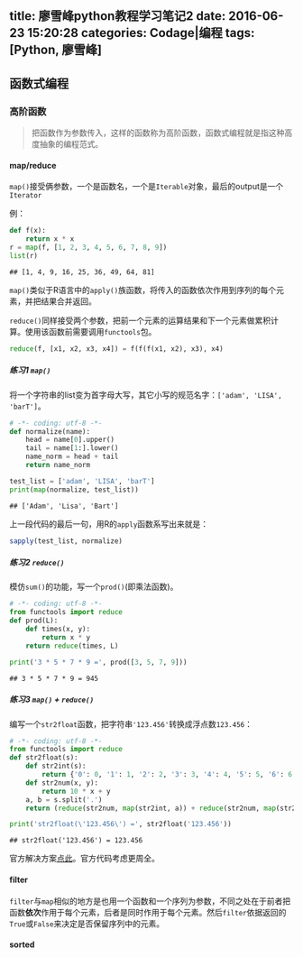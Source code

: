 title: 廖雪峰python教程学习笔记2
date: 2016-06-23 15:20:28
categories: Codage|编程
tags: [Python, 廖雪峰]
---

## 函数式编程
### 高阶函数
> 把函数作为参数传入，这样的函数称为高阶函数，函数式编程就是指这种高度抽象的编程范式。

#### map/reduce
`map()`接受俩参数，一个是函数名，一个是`Iterable`对象，最后的output是一个`Iterator`

例：
``` python
def f(x):
    return x * x
r = map(f, [1, 2, 3, 4, 5, 6, 7, 8, 9])
list(r)
```

	## [1, 4, 9, 16, 25, 36, 49, 64, 81]

`map()`类似于R语言中的`apply()`族函数，将传入的函数依次作用到序列的每个元素，并把结果合并返回。

`reduce()`同样接受两个参数，把前一个元素的运算结果和下一个元素做累积计算。使用该函数前需要调用`functools`包。

``` python
reduce(f, [x1, x2, x3, x4]) = f(f(f(x1, x2), x3), x4)
```

##### 练习1 `map()`
将一个字符串的list变为首字母大写，其它小写的规范名字：`['adam', 'LISA', 'barT']`。

``` python
# -*- coding: utf-8 -*-
def normalize(name):
    head = name[0].upper()
    tail = name[1:].lower()
    name_norm = head + tail
    return name_norm

test_list = ['adam', 'LISA', 'barT']
print(map(normalize, test_list))
```

	## ['Adam', 'Lisa', 'Bart']

上一段代码的最后一句，用R的`apply`函数系写出来就是：

``` r
sapply(test_list, normalize)
```

##### 练习2 `reduce()`
模仿`sum()`的功能，写一个`prod()`(即乘法函数)。

``` python
# -*- coding: utf-8 -*-
from functools import reduce
def prod(L):
    def times(x, y):
        return x * y
    return reduce(times, L)

print('3 * 5 * 7 * 9 =', prod([3, 5, 7, 9]))
```

	## 3 * 5 * 7 * 9 = 945

##### 练习3 `map()` + `reduce()`
编写一个`str2float`函数，把字符串`'123.456'`转换成浮点数`123.456`：

``` python
# -*- coding: utf-8 -*-
from functools import reduce
def str2float(s):
    def str2int(s):
        return {'0': 0, '1': 1, '2': 2, '3': 3, '4': 4, '5': 5, '6': 6, '7': 7, '8': 8, '9': 9}[s]
    def str2num(x, y):
        return 10 * x + y
    a, b = s.split('.')        
    return (reduce(str2num, map(str2int, a)) + reduce(str2num, map(str2int, b)) * 10 ** -len(b))

print('str2float(\'123.456\') =', str2float('123.456'))
```

    ## str2float('123.456') = 123.456

官方解决方案[点此](https://github.com/michaelliao/learn-python3/blob/master/samples/functional/do_reduce.py)。官方代码考虑更周全。

#### filter
`filter`与`map`相似的地方是也用一个函数和一个序列为参数，不同之处在于前者把函数**依次**作用于每个元素，后者是同时作用于每个元素。然后`filter`依据返回的`True`或`False`来决定是否保留序列中的元素。



#### sorted 